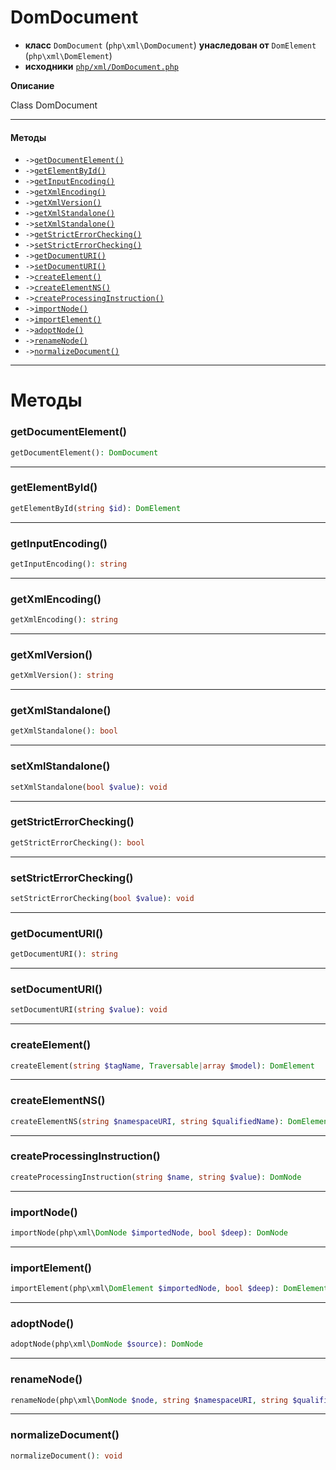 # DomDocument

- **класс** `DomDocument` (`php\xml\DomDocument`) **унаследован от** `DomElement` (`php\xml\DomElement`)
- **исходники** [`php/xml/DomDocument.php`](./src/main/resources/JPHP-INF/sdk/php/xml/DomDocument.php)

**Описание**

Class DomDocument

---

#### Методы

- `->`[`getDocumentElement()`](#method-getdocumentelement)
- `->`[`getElementById()`](#method-getelementbyid)
- `->`[`getInputEncoding()`](#method-getinputencoding)
- `->`[`getXmlEncoding()`](#method-getxmlencoding)
- `->`[`getXmlVersion()`](#method-getxmlversion)
- `->`[`getXmlStandalone()`](#method-getxmlstandalone)
- `->`[`setXmlStandalone()`](#method-setxmlstandalone)
- `->`[`getStrictErrorChecking()`](#method-getstricterrorchecking)
- `->`[`setStrictErrorChecking()`](#method-setstricterrorchecking)
- `->`[`getDocumentURI()`](#method-getdocumenturi)
- `->`[`setDocumentURI()`](#method-setdocumenturi)
- `->`[`createElement()`](#method-createelement)
- `->`[`createElementNS()`](#method-createelementns)
- `->`[`createProcessingInstruction()`](#method-createprocessinginstruction)
- `->`[`importNode()`](#method-importnode)
- `->`[`importElement()`](#method-importelement)
- `->`[`adoptNode()`](#method-adoptnode)
- `->`[`renameNode()`](#method-renamenode)
- `->`[`normalizeDocument()`](#method-normalizedocument)

---
# Методы

<a name="method-getdocumentelement"></a>

### getDocumentElement()
```php
getDocumentElement(): DomDocument
```

---

<a name="method-getelementbyid"></a>

### getElementById()
```php
getElementById(string $id): DomElement
```

---

<a name="method-getinputencoding"></a>

### getInputEncoding()
```php
getInputEncoding(): string
```

---

<a name="method-getxmlencoding"></a>

### getXmlEncoding()
```php
getXmlEncoding(): string
```

---

<a name="method-getxmlversion"></a>

### getXmlVersion()
```php
getXmlVersion(): string
```

---

<a name="method-getxmlstandalone"></a>

### getXmlStandalone()
```php
getXmlStandalone(): bool
```

---

<a name="method-setxmlstandalone"></a>

### setXmlStandalone()
```php
setXmlStandalone(bool $value): void
```

---

<a name="method-getstricterrorchecking"></a>

### getStrictErrorChecking()
```php
getStrictErrorChecking(): bool
```

---

<a name="method-setstricterrorchecking"></a>

### setStrictErrorChecking()
```php
setStrictErrorChecking(bool $value): void
```

---

<a name="method-getdocumenturi"></a>

### getDocumentURI()
```php
getDocumentURI(): string
```

---

<a name="method-setdocumenturi"></a>

### setDocumentURI()
```php
setDocumentURI(string $value): void
```

---

<a name="method-createelement"></a>

### createElement()
```php
createElement(string $tagName, Traversable|array $model): DomElement
```

---

<a name="method-createelementns"></a>

### createElementNS()
```php
createElementNS(string $namespaceURI, string $qualifiedName): DomElement
```

---

<a name="method-createprocessinginstruction"></a>

### createProcessingInstruction()
```php
createProcessingInstruction(string $name, string $value): DomNode
```

---

<a name="method-importnode"></a>

### importNode()
```php
importNode(php\xml\DomNode $importedNode, bool $deep): DomNode
```

---

<a name="method-importelement"></a>

### importElement()
```php
importElement(php\xml\DomElement $importedNode, bool $deep): DomElement
```

---

<a name="method-adoptnode"></a>

### adoptNode()
```php
adoptNode(php\xml\DomNode $source): DomNode
```

---

<a name="method-renamenode"></a>

### renameNode()
```php
renameNode(php\xml\DomNode $node, string $namespaceURI, string $qualifiedName): void
```

---

<a name="method-normalizedocument"></a>

### normalizeDocument()
```php
normalizeDocument(): void
```